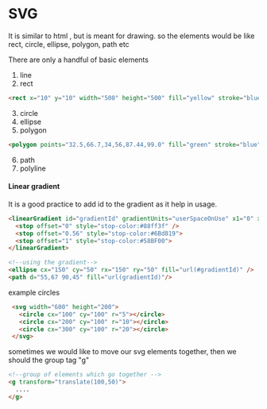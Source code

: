 # SVG

It is similar to html , but is meant for drawing. so the elements would be like
rect, circle, ellipse, polygon, path etc

There are only a handful of basic elements
1. line
2. rect

```html
<rect x="10" y="10" width="500" height="500" fill="yellow" stroke="blue" stroke-width="5" />
```
3. circle
4. ellipse
5. polygon
```html
<polygon points="32.5,66.7,34,56,87.44,99.0" fill="green" stroke="blue" stroke-width="5"/>
```
6. path
7. polyline

#### Linear gradient
It is a good practice to add id to the gradient as it help in usage.

```html
<linearGradient id="gradientId" gradientUnits="userSpaceOnUse" x1="0" x2="0" y1="0" y2="100%">
  <stop offset="0" style="stop-color:#88ff3f" />
  <stop offset="0.56" style="stop-color:#6Bd819">
  <stop offset="1" style="stop-color:#58BF00">
</linearGradient>

<!--using the gradient-->
<ellipse cx="150" cy="50" rx="150" ry="50" fill="url(#gradientId)" />
<path d="55,67 90,45" fill="url(gradientId)"/>

```

 example circles

```html
 <svg width="600" height="200">
   <circle cx="100" cy="100" r="5"></circle>
   <circle cx="200" cy="100" r="10"></circle>
   <circle cx="300" cy="100" r="20"></circle>
 </svg>
```

sometimes we would like to move our svg elements together, then we should the group tag "g"

```html
<!--group of elements which go together -->
<g transform="translate(100,50)">
  ....
</g>
```
